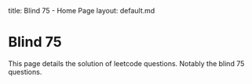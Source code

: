 <frontmatter>
  title: Blind 75 - Home Page
  layout: default.md
</frontmatter>

<br>

<div class="px-2 py-5 mb-4">
  <div class="container">
    <h1 class="display-5 no-index">Blind 75</h1>
    <p class="lead">This page details the solution of leetcode questions. Notably the blind 75 questions.</p>
  </div>
</div>
